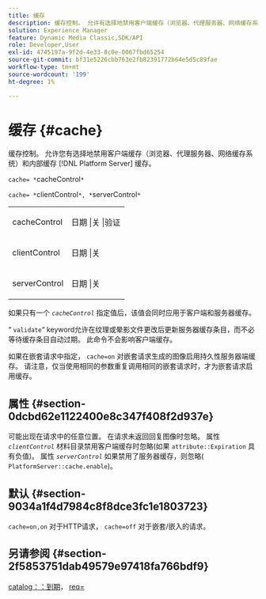 ```yaml
---
title: 缓存
description: 缓存控制。 允许有选择地禁用客户端缓存（浏览器、代理服务器、网络缓存系统）和内部缓存 [!DNL Platform Server] 缓存。
solution: Experience Manager
feature: Dynamic Media Classic,SDK/API
role: Developer,User
exl-id: 4745197a-9f2d-4e33-8c0e-0067fbd65254
source-git-commit: bf31e5226cbb763e2fb82391772b64e5d5c89fae
workflow-type: tm+mt
source-wordcount: '199'
ht-degree: 1%

---
```


# 缓存 {#cache}

缓存控制。 允许您有选择地禁用客户端缓存（浏览器、代理服务器、网络缓存系统）和内部缓存 [!DNL Platform Server] 缓存。

`cache= *`cacheControl`*`

`cache= *`clientControl`*, *`serverControl`*`

<table id="simpletable_CBB5DFBD48B444A4AA806B11299BC43E"> 
 <tr class="strow"> 
  <td class="stentry"> <p><span class="varname"> cacheControl</span> </p> </td> 
  <td class="stentry"> <p>日期 |关 |验证 </p></td> 
 </tr> 
 <tr class="strow"> 
  <td class="stentry"> <p><span class="varname"> clientControl </span> </p> </td> 
  <td class="stentry"> <p>日期 |关 </p></td> 
 </tr> 
 <tr class="strow"> 
  <td class="stentry"> <p><span class="varname"> serverControl </span> </p></td> 
  <td class="stentry"> <p>日期 |关 </p></td> 
 </tr> 
</table>

如果只有一个 *`cacheControl`* 指定值后，该值会同时应用于客户端和服务器缓存。

“ `validate`“ keyword允许在纹理或晕影文件更改后更新服务器缓存条目，而不必等待缓存条目自动过期。 此命令不会影响客户端缓存。

如果在嵌套请求中指定， `cache=on` 对嵌套请求生成的图像启用持久性服务器端缓存。 请注意，仅当使用相同的参数重复调用相同的嵌套请求时，才为嵌套请求启用缓存。

## 属性 {#section-0dcbd62e1122400e8c347f408f2d937e}

可能出现在请求中的任意位置。 在请求未返回回复图像时忽略。 属性 *`clientControl`* 材料目录禁用客户端缓存时忽略(如果 `attribute::Expiration` 具有负值)。 属性 *`serverControl`* 如果禁用了服务器缓存，则忽略( `PlatformServer::cache.enable`)。

## 默认 {#section-9034a1f4d7984c8f8dce3fc1e1803723}

`cache=on,on` 对于HTTP请求， `cache=off` 对于嵌套/嵌入的请求。

## 另请参阅 {#section-2f5853751dab49579e97418fa766bdf9}

[catalog：：到期](../../../../../ir-api/material-cat/image-rendering-api-ref/c-ir-material-catalog/c-ir-material-data-reference/r-ir-expiration-dataref.md#reference-5e93943abff54c93bf85aae3b911a3ce)， [req=](../../../../../ir-api/http-protocol/image-rendering-api-ref/c-ir-http-protocol-ref/c-ir-http-protocol-command-reference/r-ir-req.md#reference-792b1a663fb64261bd2de2a209b847fb)

